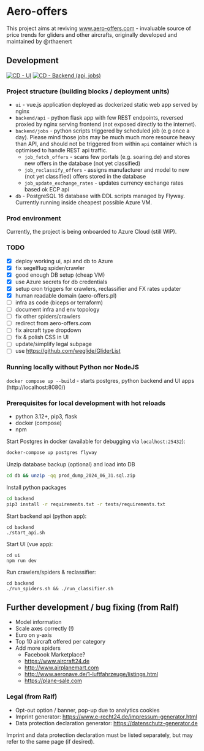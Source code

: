 # Aero-offers

This project aims at reviving www.aero-offers.com - invaluable source of price trends for gliders and other aircrafts, originally developed and maintained by @rthaenert

## Development

[![CD - UI](https://github.com/lwitkowski/aero-offers/actions/workflows/cd-ui.yaml/badge.svg)](https://github.com/lwitkowski/aero-offers/actions/workflows/cd-ui.yaml) 
[![CD - Backend (api, jobs)](https://github.com/lwitkowski/aero-offers/actions/workflows/cd-backend.yaml/badge.svg)](https://github.com/lwitkowski/aero-offers/actions/workflows/cd-backend.yaml)

### Project structure (building blocks /  deployment units)
- `ui` - vue.js application deployed as dockerized static web app served by nginx
- `backend/api` - python flask app with few REST endpoints, reversed proxied by nginx serving frontend (not exposed directly to the internet). 
- `backend/jobs` - python scripts triggered by scheduled job (e.g once a day). Please mind those jobs may be much much more resource heavy than API, and should not be triggered from within `api` container which is optimised to handle REST api traffic.
    - `job_fetch_offers` - scans few portals (e.g. soaring.de) and stores new offers in the database (not yet classified)
    - `job_reclassify_offers` - assigns manufacturer and model to new (not yet classified) offers stored in the database
    - `job_update_exchange_rates` - updates currency exchange rates based ok ECP api
- `db` - PostgreSQL 16 database with DDL scripts managed by Flyway. Currently running inside cheapest possible Azure VM.

### Prod environment
Currently, the project is being onboarded to Azure Cloud (still WIP).

### TODO
- [x] deploy working ui, api and db to Azure
- [x] fix segelflug spider/crawler
- [x] good enough DB setup (cheap VM)
- [x] use Azure secrets for db credentials
- [x] setup cron triggers for crawlers, reclassifier and FX rates updater
- [x] human readable domain (aero-offers.pl)
- [ ] infra as code (biceps or terraform)
- [ ] document infra and env topology
- [ ] fix other spiders/crawlers
- [ ] redirect from aero-offers.com
- [ ] fix aircraft type dropdown
- [ ] fix & polish CSS in UI
- [ ] update/simplify legal subpage
- [ ] use https://github.com/weglide/GliderList  

### Running locally without Python nor NodeJS
`docker compose up --build` - starts postgres, python backend and UI apps (http://localhost:8080/)

### Prerequisites for local development with hot reloads
- python 3.12+, pip3, flask
- docker (compose)
- npm

Start Postgres in docker (available for debugging via `localhost:25432`):
```bash
docker-compose up postgres flyway
```

Unzip database backup (optional) and load into DB
```bash
cd db && unzip -qq prod_dump_2024_06_31.sql.zip
```

Install python packages
```bash
cd backend
pip3 install -r requirements.txt -r tests/requirements.txt 
```

Start backend api (python app):
```
cd backend
./start_api.sh
```

Start UI (vue app):
```
cd ui
npm run dev
```

Run crawlers/spiders & reclassifier:
```
cd backend
./run_spiders.sh && ./run_classifier.sh
```

## Further development / bug fixing (from Ralf)

- Model information
- Scale axes correctly (!)
- Euro on y-axis
- Top 10 aircraft offered per category
- Add more spiders
   - Facebook Marketplace?
   - https://www.aircraft24.de
   - http://www.airplanemart.com
   - http://www.aeronave.de/1-luftfahrzeuge/listings.html
   - https://plane-sale.com

### Legal (from Ralf)
- Opt-out option / banner, pop-up due to analytics cookies
- Imprint generator: https://www.e-recht24.de/impressum-generator.html
- Data protection declaration generator: https://datenschutz-generator.de

Imprint and data protection declaration must be listed separately, but may refer to the same page (if desired).
